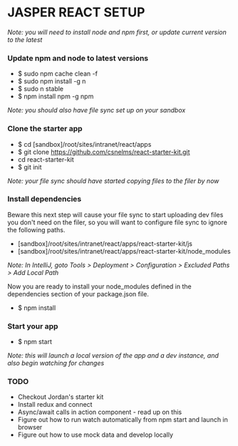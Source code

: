 # JASPER REACT SETUP

*Note: you will need to install node and npm first, or update current version to the latest*

### Update npm and node to latest versions
* $ sudo npm cache clean -f
* $ sudo npm install -g n
* $ sudo n stable
* $ npm install npm -g npm

*Note: you should also have file sync set up on your sandbox*

### Clone the starter app
* $ cd [sandbox]/root/sites/intranet/react/apps
* $ git clone https://github.com/csnelms/react-starter-kit.git
* cd react-starter-kit
* $ git init

*Note: your file sync should have started copying files to the filer by now*

### Install dependencies
Beware this next step will cause your file sync to start uploading dev files you don't need on the filer, so you will want to configure file sync to ignore the following paths.
* [sandbox]/root/sites/intranet/react/apps/react-starter-kit/js
* [sandbox]/root/sites/intranet/react/apps/react-starter-kit/node_modules

*Note: In IntelliJ, goto Tools > Deployment > Configuration > Excluded Paths > Add Local Path*

Now you are ready to install your node_modules defined in the dependencies section of your package.json file.
* $ npm install

### Start your app
* $ npm start

*Note: this will launch a local version of the app and a dev instance, and also begin watching for changes*

### TODO
* Checkout Jordan's starter kit
* Install redux and connect
* Async/await calls in action component - read up on this
* Figure out how to run watch automatically from npm start and launch in browser
* Figure out how to use mock data and develop locally





